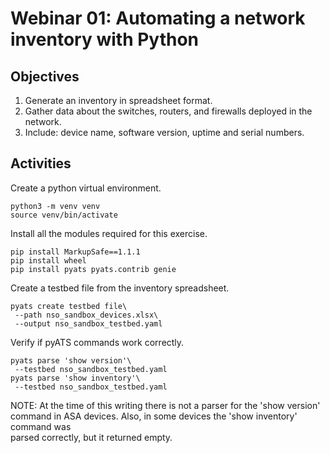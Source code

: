# Webinar 01: Automating a network inventory with Python  

## Objectives

1. Generate an inventory in spreadsheet format.
2. Gather data about the switches, routers, and firewalls deployed in the network.
3. Include: device name, software version, uptime and serial numbers.

## Activities

Create a python virtual environment.

    python3 -m venv venv
    source venv/bin/activate

Install all the modules required for this exercise.

    pip install MarkupSafe==1.1.1
    pip install wheel
    pip install pyats pyats.contrib genie

Create a testbed file from the inventory spreadsheet.

    pyats create testbed file\
     --path nso_sandbox_devices.xlsx\
     --output nso_sandbox_testbed.yaml

Verify if pyATS commands work correctly.

	pyats parse 'show version'\
	 --testbed nso_sandbox_testbed.yaml
	pyats parse 'show inventory'\
	 --testbed nso_sandbox_testbed.yaml

NOTE: At the time of this writing there is not a parser for the 'show version' 
command in ASA devices. Also, in some devices the 'show inventory' command was  
parsed correctly, but it returned empty.